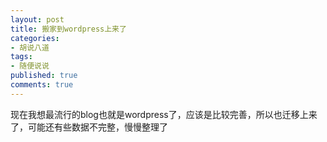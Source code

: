```yaml
---
layout: post
title: 搬家到wordpress上来了
categories:
- 胡说八道
tags:
- 随便说说
published: true
comments: true
---
```

<p>现在我想最流行的blog也就是wordpress了，应该是比较完善，所以也迁移上来了，可能还有些数据不完整，慢慢整理了</p>
